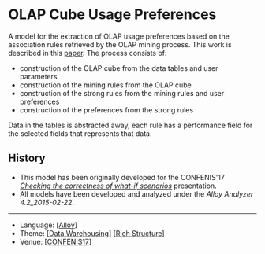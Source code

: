 # OLAP Cube Usage Preferences

A model for the extraction of OLAP usage preferences based on the association rules retrieved by the OLAP mining process. This work is described in this [paper](https://nmacedo.github.io/pubs.html#confenis17). The process consists of:
* construction of the OLAP cube from the data tables and user parameters
* construction of the mining rules from the OLAP cube
* construction of the strong rules from the mining rules and user preferences
* construction of the preferences from the strong rules

Data in the tables is abstracted away, each rule has a performance field for the selected fields that represents that data.

## History

* This model has been originally developed for the CONFENIS'17 *[Checking the correctness of what-if scenarios](http://nmacedo.github.io/pubs.html#confenis17)* presentation.
* All models have been developed and analyzed under the *Alloy Analyzer 4.2_2015-02-22*.

---

* Language: [[Alloy](https://github.com/nmacedo/MSV/wiki/By-Language#alloy)]
* Theme: [[Data Warehousing](https://github.com/nmacedo/MSV/wiki/By-Theme#data-warehousing)] [[Rich Structure](https://github.com/nmacedo/MSV/wiki/By-Theme#rich-structure)]
* Venue: [[CONFENIS17](https://github.com/nmacedo/MSV/wiki/By-Venue#papers)]
